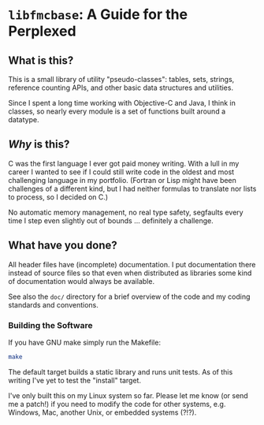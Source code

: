 # `libfmcbase`: A Guide for the Perplexed #

## What is this?

This is a small library of utility "pseudo-classes": tables, sets, strings,
reference counting APIs, and other basic data structures and utilities.

Since I spent a long time working with Objective-C and Java, I think in
classes, so nearly every module is a set of functions built around a datatype.


## *Why* is this?

C was the first language I ever got paid money writing. With a lull in
my career I wanted to see if I could still write code in the oldest and
most challenging language in my portfolio.  (Fortran or Lisp might have been
challenges of a different kind, but I had neither formulas to translate nor
lists to process, so I decided on C.)

No automatic memory management, no real type safety, segfaults every time 
I step even slightly out of bounds ... definitely a challenge.


## What have you done?

All header files have (incomplete) documentation.  I put documentation there
instead of source files so that even when distributed as libraries some kind
of documentation would always be available.

See also the `doc/` directory for a brief overview of the code and my
coding standards and conventions.

### Building the Software

If you have GNU make simply run the Makefile:

```sh
make
```

The default target builds a static library and runs unit tests.
As of this writing I've yet to test the "install" target.

I've only built this on my Linux system so far.  Please let me know (or send
me a patch!) if you need to modify the code for other systems, e.g. Windows,
Mac, another Unix, or embedded systems (?!?).

